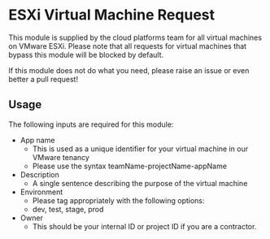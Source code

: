 # ESXi Virtual Machine Request

This module is supplied by the cloud platforms team for all virtual machines on VMware ESXi.
Please note that all requests for virtual machines that bypass this module will be blocked by default.

If this module does not do what you need, please raise an issue or even better a pull request!

## Usage

The following inputs are required for this module:
- App name
    - This is used as a unique identifier for your virtual machine in our VMware tenancy
    - Please use the syntax teamName-projectName-appName
- Description
    - A single sentence describing the purpose of the virtual machine
- Environment
    - Please tag appropriately with the following options:
    - dev, test, stage, prod
- Owner
    - This should be your internal ID or project ID if you are a contractor.
